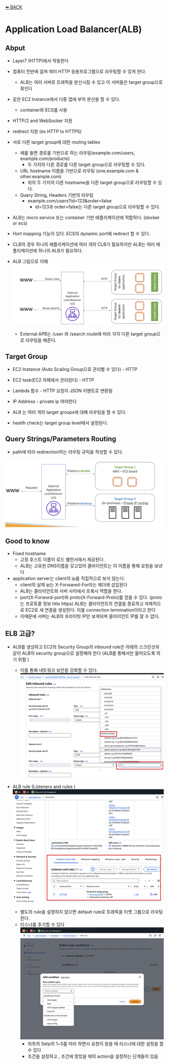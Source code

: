 [⬅️ BACK ](./README.md)

# Application Load Balancer(ALB)

## Abput

- Layer7 (HTTP)에서 작동한다
- 컴퓨터 전반에 걸쳐 여러 HTTP 응용프로그램으로 라우팅할 수 있게 한다.

  - ALB는 여러 서버로 트래픽을 분산시킬 수 있고 이 서버들은 target group으로 묶인다

- 같은 EC2 Instance에서 다중 앱에 부하 분산을 할 수 있다.
  - container와 ECS를 사용
- HTTP/2 and WebSocker 지원
- redirect 지원 (ex HTTP to HTTPS)
- 서로 다른 target group에 대한 routing tables
  - 예를 들면 경로를 기반으로 하는 라우팅(example.com/users, example.com/products)
    - 두 가지의 다른 경로를 다른 target group으로 라우팅할 수 있다.
  - URL hostname 이름을 기반으로 라우팅 (one.example.com & other.example.com)
    - 위의 두 가지의 다른 hostname을 다른 target group으로 라우팅할 수 있다.
  - Query String, Headers 기반의 라우팅
    - example.com/users?id=123&order=false
      - id=123과 order=false는 다른 target group으로 라우팅할 수 있다.
- ALB는 micro service 또는 container 기반 애플리케이션에 적합하다. (docker or ecs)
- Hort mapping 기능이 있다. ECS의 dynamic port에 redirect 할 수 있다.
- CLB의 경우 하나의 애플리케이션에 여러 개의 CLB가 필요하지만 ALB는 여러 애플리케이션에 하나의 ALB가 필요하다.

- ALB 그림으로 이해
  ![alb_1](./img/alb_1.png)

  - External APB는 /user 와 /search route에 따라 각각 다른 target group으로 라우팅을 해준다.

## Target Group

- EC2 Instance (Auto Scaling Group으로 관리뵐 수 있다) - HTTP
- EC2 task(EC2 자체에서 관리된다) - HTTP
- Lambda 함수 - HTTP 요청이 JSON 이벤트로 변환됨
- IP Address - private ip 여야한다

- ALB 는 여러 개의 target groups에 대해 라우팅을 할 수 있다.
- health check는 target group level에서 설정된다.

## Query Strings/Parameters Routing

- path에 따라 redirection하는 라우팅 규틱을 작성할 수 있다.

![alb_2](./img/alb_2.png)

## Good to know

- Fixed hostname
  - 고정 호스트 이름이 로드 밸런서에서 제공된다.
  - ALB는 고유한 DNS이름을 갖고있어 클라이언트는 이 이름을 통해 요청을 보낸다
- application server는 client의 ip를 직접적으로 보지 않는다.
  - client의 실제 ip는 X-Forwared-For라는 헤더에 삽입된다
  - ALB는 클라이언트와 서버 사이에서 프록시 역할을 한다.
  - port(X-Forword-port)와 proto(X-Forward-Proto)를 얻을 수 있다. (proto는 프로토콜 정보 htts https)
    ALB는 클라이언트의 연결을 종료하고 자체적으로 EC2로 새 연결을 생성한다. 이를 connection termination이라고 한다
  - 이때문에 서버는 ALB의 프라이빗 IP만 보게되며 클라이언트 IP를 알 수 없다.

## ELB 고급?

- ALB를 생성하고 EC2의 Security Group의 inbound rule은 아래의 스크린샷과 같이 ALB의
  security group으로 설정해야 한다 (ALB를 통해서만 들어오도록 하기 위함 )

  - 이를 통해 네트워크 보안을 강화할 수 있다.
    ![alb_3](./img/alb_3.png)

- ALB rule (Listeners and rules )
  ![alb_4](./img/alb_4.png)
  - 별도의 rule을 설정하지 않으면 default rule로 트래픽을 타멧 그룹으로 라우팅한다.
  - 리스너를 추가할 수 있다
    ![alb_5](./img/alb_5.png)
    - 죄측의 Setp의 1~5를 따라 하면서 요청이 왔을 때 리스너에 대한 설정을 할 수 있다
    - 조건을 설정하고 , 조건에 맞았을 때의 action을 설정하는 단계들이 있음
